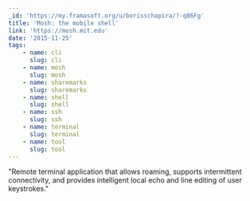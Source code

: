 ```yaml
---
_id: 'https://my.framasoft.org/u/borisschapira/?-q86Fg'
title: 'Mosh: the mobile shell'
link: 'https://mosh.mit.edu'
date: '2015-11-25'
tags:
    - name: cli
      slug: cli
    - name: mosh
      slug: mosh
    - name: sharemarks
      slug: sharemarks
    - name: shell
      slug: shell
    - name: ssh
      slug: ssh
    - name: terminal
      slug: terminal
    - name: tool
      slug: tool
---
```


<div class="markdown"><p>&quot;Remote terminal application that allows roaming, supports intermittent connectivity, and provides intelligent local echo and line editing of user keystrokes.&quot;
</p></div>
